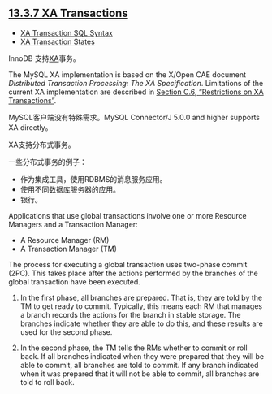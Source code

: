 ## [13.3.7 XA Transactions](http://dev.mysql.com/doc/refman/5.6/en/xa.html)

+ [XA Transaction SQL Syntax](http://dev.mysql.com/doc/refman/5.6/en/xa-statements.html)
+ [XA Transaction States](http://dev.mysql.com/doc/refman/5.6/en/xa-states.html)

InnoDB 支持[XA](http://dev.mysql.com/doc/refman/5.6/en/glossary.html#glos_xa)事务。

The MySQL XA implementation is based on the X/Open CAE document *Distributed Transaction Processing: The XA Specification*. Limitations of the current XA implementation are described in [Section C.6, “Restrictions on XA Transactions”](http://dev.mysql.com/doc/refman/5.6/en/xa-restrictions.html).

MySQL客户端没有特殊需求。MySQL Connector/J 5.0.0 and higher supports XA directly。

XA支持分布式事务。

一些分布式事务的例子：

+ 作为集成工具，使用RDBMS的消息服务应用。
+ 使用不同数据库服务器的应用。
+ 银行。

Applications that use global transactions involve one or more Resource Managers and a Transaction Manager:

+ A Resource Manager (RM)
+ A Transaction Manager (TM)

The process for executing a global transaction uses two-phase commit (2PC). This takes place after the actions performed by the branches of the global transaction have been executed.

1. In the first phase, all branches are prepared. That is, they are told by the TM to get ready to commit. Typically, this means each RM that manages a branch records the actions for the branch in stable storage. The branches indicate whether they are able to do this, and these results are used for the second phase.

2. In the second phase, the TM tells the RMs whether to commit or roll back. If all branches indicated when they were prepared that they will be able to commit, all branches are told to commit. If any branch indicated when it was prepared that it will not be able to commit, all branches are told to roll back. 

